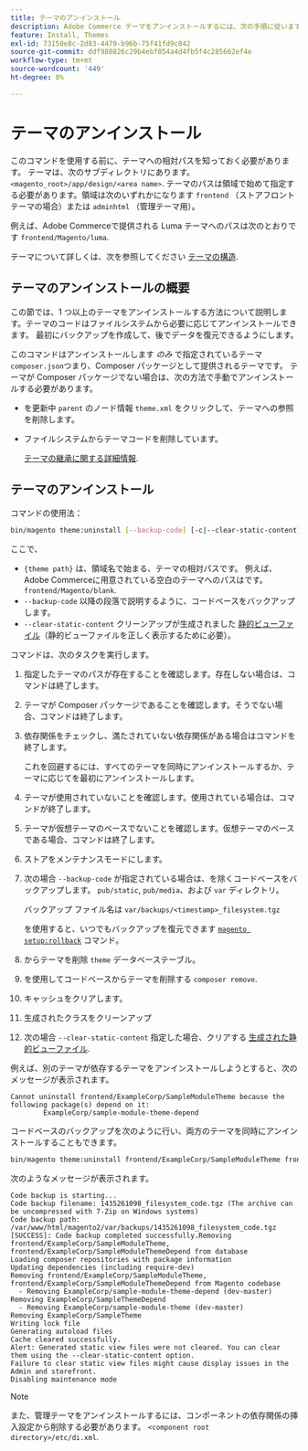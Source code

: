 ```yaml
---
title: テーマのアンインストール
description: Adobe Commerce テーマをアンインストールするには、次の手順に従います。
feature: Install, Themes
exl-id: 73150e8c-2d83-4479-b96b-75f41fd9c842
source-git-commit: ddf988826c29b4ebf054a4d4fb5f4c285662ef4e
workflow-type: tm+mt
source-wordcount: '449'
ht-degree: 0%

---
```


# テーマのアンインストール

このコマンドを使用する前に、テーマへの相対パスを知っておく必要があります。 テーマは、次のサブディレクトリにあります。 `<magento_root>/app/design/<area name>`. テーマのパスは領域で始めて指定する必要があります。領域は次のいずれかになります `frontend` （ストアフロントテーマの場合）または `adminhtml` （管理テーマ用）。

例えば、Adobe Commerceで提供される Luma テーマへのパスは次のとおりです `frontend/Magento/luma`.

テーマについて詳しくは、次を参照してください [テーマの構造](https://developer.adobe.com/commerce/frontend-core/guide/themes/structure/).

## テーマのアンインストールの概要

この節では、1 つ以上のテーマをアンインストールする方法について説明します。テーマのコードはファイルシステムから必要に応じてアンインストールできます。 最初にバックアップを作成して、後でデータを復元できるようにします。

このコマンドはアンインストールします *のみ* で指定されているテーマ `composer.json`つまり、Composer パッケージとして提供されるテーマです。 テーマが Composer パッケージでない場合は、次の方法で手動でアンインストールする必要があります。

* を更新中 `parent` のノード情報 `theme.xml` をクリックして、テーマへの参照を削除します。
* ファイルシステムからテーマコードを削除しています。

  [テーマの継承に関する詳細情報](https://developer.adobe.com/commerce/frontend-core/guide/themes/inheritance/).

## テーマのアンインストール

コマンドの使用法：

```bash
bin/magento theme:uninstall [--backup-code] [-c|--clear-static-content] {theme path} ... {theme path}
```

ここで、

* `{theme path}` は、領域名で始まる、テーマの相対パスです。 例えば、Adobe Commerceに用意されている空白のテーマへのパスはです。 `frontend/Magento/blank`.
* `--backup-code` 以降の段落で説明するように、コードベースをバックアップします。
* `--clear-static-content` クリーンアップが生成されました [静的ビューファイル](../../configuration/cli/static-view-file-deployment.md)（静的ビューファイルを正しく表示するために必要）。

コマンドは、次のタスクを実行します。

1. 指定したテーマのパスが存在することを確認します。存在しない場合は、コマンドは終了します。
1. テーマが Composer パッケージであることを確認します。そうでない場合、コマンドは終了します。
1. 依存関係をチェックし、満たされていない依存関係がある場合はコマンドを終了します。

   これを回避するには、すべてのテーマを同時にアンインストールするか、テーマに応じてを最初にアンインストールします。

1. テーマが使用されていないことを確認します。使用されている場合は、コマンドが終了します。
1. テーマが仮想テーマのベースでないことを確認します。仮想テーマのベースである場合、コマンドは終了します。
1. ストアをメンテナンスモードにします。
1. 次の場合 `--backup-code` が指定されている場合は、を除くコードベースをバックアップします。 `pub/static`, `pub/media`、および `var` ディレクトリ。

   バックアップ ファイル名は `var/backups/<timestamp>_filesystem.tgz`

   を使用すると、いつでもバックアップを復元できます [`magento setup:rollback`](uninstall-modules.md#roll-back-the-file-system-database-or-media-files) コマンド。

1. からテーマを削除 `theme` データベーステーブル。
1. を使用してコードベースからテーマを削除する `composer remove`.
1. キャッシュをクリアします。
1. 生成されたクラスをクリーンアップ
1. 次の場合 `--clear-static-content` 指定した場合、クリアする [生成された静的ビューファイル](../../configuration/cli/static-view-file-deployment.md).

例えば、別のテーマが依存するテーマをアンインストールしようとすると、次のメッセージが表示されます。

```terminal
Cannot uninstall frontend/ExampleCorp/SampleModuleTheme because the following package(s) depend on it:
        ExampleCorp/sample-module-theme-depend
```

コードベースのバックアップを次のように行い、両方のテーマを同時にアンインストールすることもできます。

```bash
bin/magento theme:uninstall frontend/ExampleCorp/SampleModuleTheme frontend/ExampleCorp/SampleModuleThemeDepend --backup-code
```

次のようなメッセージが表示されます。

```terminal
Code backup is starting...
Code backup filename: 1435261098_filesystem_code.tgz (The archive can be uncompressed with 7-Zip on Windows systems)
Code backup path: /var/www/html/magento2/var/backups/1435261098_filesystem_code.tgz
[SUCCESS]: Code backup completed successfully.Removing frontend/ExampleCorp/SampleModuleTheme, frontend/ExampleCorp/SampleModuleThemeDepend from database
Loading composer repositories with package information
Updating dependencies (including require-dev)
Removing frontend/ExampleCorp/SampleModuleTheme, frontend/ExampleCorp/SampleModuleThemeDepend from Magento codebase
  - Removing ExampleCorp/sample-module-theme-depend (dev-master)
Removing ExampleCorp/SampleThemeDepend
  - Removing ExampleCorp/sample-module-theme (dev-master)
Removing ExampleCorp/SampleTheme
Writing lock file
Generating autoload files
Cache cleared successfully.
Alert: Generated static view files were not cleared. You can clear them using the --clear-static-content option.
Failure to clear static view files might cause display issues in the Admin and storefront.
Disabling maintenance mode
```

>[!NOTE]
>
>また、管理テーマをアンインストールするには、コンポーネントの依存関係の挿入設定から削除する必要があります。 `<component root directory>/etc/di.xml`.
